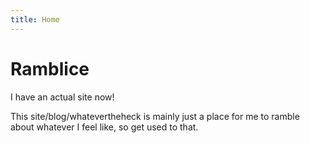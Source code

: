 ```yaml
---
title: Home
---
```

# Ramblice

I have an actual site now! 

This site/blog/whatevertheheck is mainly just a place for me to ramble about whatever I feel like, so get used to that.
